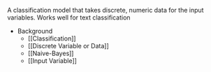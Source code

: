 A classification model that takes discrete, numeric data for the input variables. Works well for text classification

- Background
	- [[Classification]]
	- [[Discrete Variable or Data]]
	- [[Naive-Bayes]]
	- [[Input Variable]]
